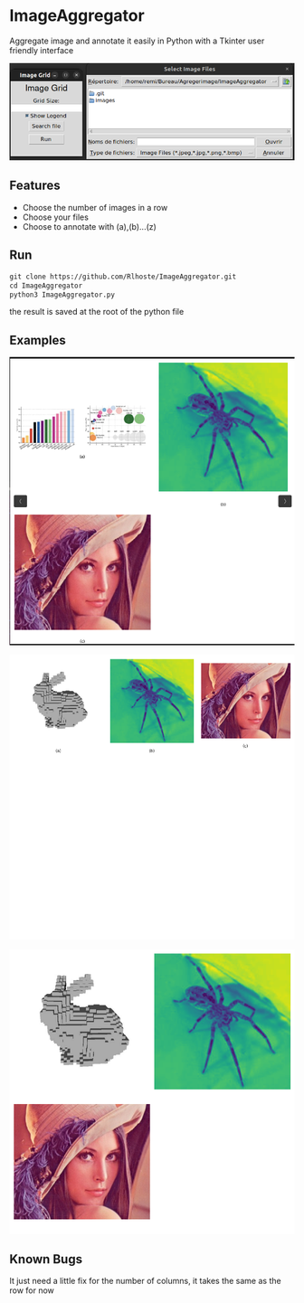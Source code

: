 # ImageAggregator
Aggregate image and annotate it easily in Python with a Tkinter user friendly interface

![Image Description](images/UI.png)

## Features
- Choose the number of images in a row
- Choose your files
- Choose to annotate with (a),(b)...(z)

## Run
```
git clone https://github.com/Rlhoste/ImageAggregator.git
cd ImageAggregator
python3 ImageAggregator.py
```
the result is saved at the root of the python file

## Examples

![Image Description](images/test1.png)

![Image Description](images/test2.png)

![Image Description](images/withoutLegend.png)

## Known Bugs 

It just need a little fix for the number of columns, it takes the same as the row for now
